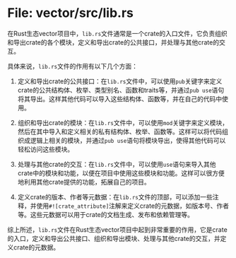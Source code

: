 # File: vector/src/lib.rs

在Rust生态vector项目中，`lib.rs`文件通常是一个crate的入口文件，它负责组织和导出crate的各个模块，定义和导出crate的公共接口，并处理与其他crate的交互。

具体来说，`lib.rs`文件的作用有以下几个方面：

1. 定义和导出crate的公共接口：在`lib.rs`文件中，可以使用`pub`关键字来定义crate的公共结构体、枚举、类型别名、函数和traits等，并通过`pub use`语句将其导出。这样其他代码可以导入这些结构体、函数等，并在自己的代码中使用。

2. 组织和导出crate的模块：在`lib.rs`文件中，可以使用`mod`关键字来定义模块，然后在其中导入和定义相关的私有结构体、枚举、函数等。这样可以将代码组织成逻辑上相关的模块，并通过`pub use`语句将模块导出，使得其他代码可以轻松访问这些模块。

3. 处理与其他crate的交互：在`lib.rs`文件中，可以使用`use`语句来导入其他crate中的模块和功能，以便在项目中使用这些模块和功能。这样可以很方便地利用其他crate提供的功能，拓展自己的项目。

4. 定义crate的版本、作者等元数据：在`lib.rs`文件的顶部，可以添加一些注释，并使用`#![crate_attribute]`注解来定义crate的元数据，如版本号、作者等。这些元数据可以用于crate的文档生成、发布和依赖管理等。

综上所述，`lib.rs`文件在Rust生态vector项目中起到非常重要的作用，它是crate的入口，定义和导出公共接口、组织和导出模块、处理与其他crate的交互，并定义crate的元数据。

